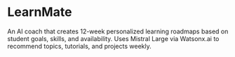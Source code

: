 # LearnMate
An AI coach that creates 12-week personalized learning roadmaps based on student goals, skills, and availability. Uses Mistral Large via Watsonx.ai to recommend topics, tutorials, and projects weekly.
